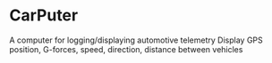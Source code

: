 # CarPuter
A computer for logging/displaying automotive telemetry
Display GPS position, G-forces, speed, direction, distance between vehicles

